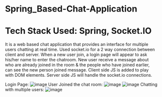 # Spring_Based-Chat-Application
# Tech Stack Used: Spring, Socket.IO
It is a web based chat application that provides an interface for multiple users chatting at real time. Used socket.io for a 2 way connection between client and server. When a new user join, a login page will appear to ask his/her name to enter the chatroom. New user receive a  message about who are already joined in the room & the people who have joined earlier, can see the new person joined message.  Client side JS is added to play with DOM elements. Server side JS will handle the socket.io connections.

Login Page:
![image](https://github.com/subhasis07/Spring_Based-Chat-Application/assets/37765567/6128caef-a050-4ae8-8d83-346fed08f5df)
User Joined the chat room:
![image](https://github.com/subhasis07/Spring_Based-Chat-Application/assets/37765567/88a1b6d1-aa44-4911-bc92-c716458adde7)
![image](https://github.com/subhasis07/Spring_Based-Chat-Application/assets/37765567/d020a100-3d11-4ed8-b93a-47b9fede1f37)
Chatting with multiple users:
![image](https://github.com/subhasis07/Spring_Based-Chat-Application/assets/37765567/7dbf9271-b3d8-4e09-814c-ae861bd582b3)

